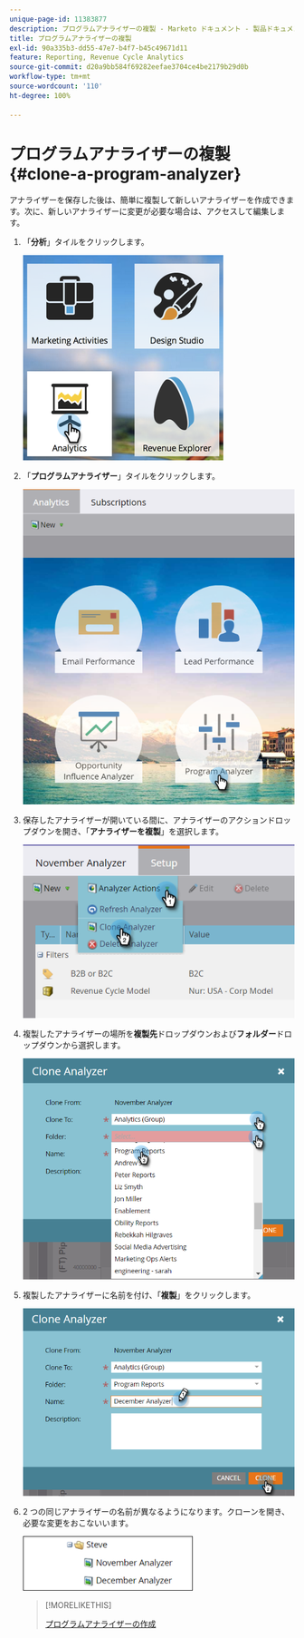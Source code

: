 ```yaml
---
unique-page-id: 11383877
description: プログラムアナライザーの複製 - Marketo ドキュメント - 製品ドキュメント
title: プログラムアナライザーの複製
exl-id: 90a335b3-dd55-47e7-b4f7-b45c49671d11
feature: Reporting, Revenue Cycle Analytics
source-git-commit: d20a9bb584f69282eefae3704ce4be2179b29d0b
workflow-type: tm+mt
source-wordcount: '110'
ht-degree: 100%

---
```


# プログラムアナライザーの複製 {#clone-a-program-analyzer}

アナライザーを保存した後は、簡単に複製して新しいアナライザーを作成できます。次に、新しいアナライザーに変更が必要な場合は、アクセスして編集します。

1. 「**分析**」タイルをクリックします。

   ![](assets/2017-05-01-08-20-37.png)

1. 「**プログラムアナライザー**」タイルをクリックします。

   ![](assets/program-analyzer-icon-hand.png)

1. 保存したアナライザーが開いている間に、アナライザーのアクションドロップダウンを開き、「**アナライザーを複製**」を選択します。

   ![](assets/image2016-10-31-16-3a12-3a6.png)

1. 複製したアナライザーの場所を&#x200B;**複製先**&#x200B;ドロップダウンおよび&#x200B;**フォルダー**&#x200B;ドロップダウンから選択します。

   ![](assets/image2016-10-31-16-3a13-3a42.png)

1. 複製したアナライザーに名前を付け、「**複製**」をクリックします。

   ![](assets/image2016-10-31-16-3a15-3a15.png)

1. 2 つの同じアナライザーの名前が異なるようになります。クローンを開き、必要な変更をおこないいます。

   ![](assets/image2016-10-31-16-3a17-3a11.png)

   >[!MORELIKETHIS]
   >
   >[プログラムアナライザーの作成](/help/marketo/product-docs/reporting/revenue-cycle-analytics/program-analytics/create-a-program-analyzer.md)

